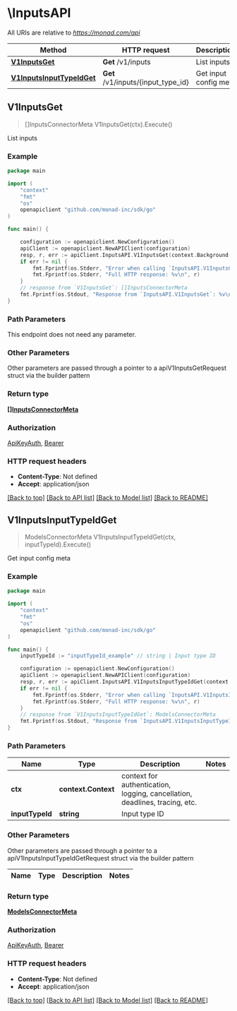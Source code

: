 # \InputsAPI

All URIs are relative to *https://monad.com/api*

Method | HTTP request | Description
------------- | ------------- | -------------
[**V1InputsGet**](InputsAPI.md#V1InputsGet) | **Get** /v1/inputs | List inputs
[**V1InputsInputTypeIdGet**](InputsAPI.md#V1InputsInputTypeIdGet) | **Get** /v1/inputs/{input_type_id} | Get input config meta



## V1InputsGet

> []InputsConnectorMeta V1InputsGet(ctx).Execute()

List inputs



### Example

```go
package main

import (
	"context"
	"fmt"
	"os"
	openapiclient "github.com/monad-inc/sdk/go"
)

func main() {

	configuration := openapiclient.NewConfiguration()
	apiClient := openapiclient.NewAPIClient(configuration)
	resp, r, err := apiClient.InputsAPI.V1InputsGet(context.Background()).Execute()
	if err != nil {
		fmt.Fprintf(os.Stderr, "Error when calling `InputsAPI.V1InputsGet``: %v\n", err)
		fmt.Fprintf(os.Stderr, "Full HTTP response: %v\n", r)
	}
	// response from `V1InputsGet`: []InputsConnectorMeta
	fmt.Fprintf(os.Stdout, "Response from `InputsAPI.V1InputsGet`: %v\n", resp)
}
```

### Path Parameters

This endpoint does not need any parameter.

### Other Parameters

Other parameters are passed through a pointer to a apiV1InputsGetRequest struct via the builder pattern


### Return type

[**[]InputsConnectorMeta**](InputsConnectorMeta.md)

### Authorization

[ApiKeyAuth](../README.md#ApiKeyAuth), [Bearer](../README.md#Bearer)

### HTTP request headers

- **Content-Type**: Not defined
- **Accept**: application/json

[[Back to top]](#) [[Back to API list]](../README.md#documentation-for-api-endpoints)
[[Back to Model list]](../README.md#documentation-for-models)
[[Back to README]](../README.md)


## V1InputsInputTypeIdGet

> ModelsConnectorMeta V1InputsInputTypeIdGet(ctx, inputTypeId).Execute()

Get input config meta



### Example

```go
package main

import (
	"context"
	"fmt"
	"os"
	openapiclient "github.com/monad-inc/sdk/go"
)

func main() {
	inputTypeId := "inputTypeId_example" // string | Input type ID

	configuration := openapiclient.NewConfiguration()
	apiClient := openapiclient.NewAPIClient(configuration)
	resp, r, err := apiClient.InputsAPI.V1InputsInputTypeIdGet(context.Background(), inputTypeId).Execute()
	if err != nil {
		fmt.Fprintf(os.Stderr, "Error when calling `InputsAPI.V1InputsInputTypeIdGet``: %v\n", err)
		fmt.Fprintf(os.Stderr, "Full HTTP response: %v\n", r)
	}
	// response from `V1InputsInputTypeIdGet`: ModelsConnectorMeta
	fmt.Fprintf(os.Stdout, "Response from `InputsAPI.V1InputsInputTypeIdGet`: %v\n", resp)
}
```

### Path Parameters


Name | Type | Description  | Notes
------------- | ------------- | ------------- | -------------
**ctx** | **context.Context** | context for authentication, logging, cancellation, deadlines, tracing, etc.
**inputTypeId** | **string** | Input type ID | 

### Other Parameters

Other parameters are passed through a pointer to a apiV1InputsInputTypeIdGetRequest struct via the builder pattern


Name | Type | Description  | Notes
------------- | ------------- | ------------- | -------------


### Return type

[**ModelsConnectorMeta**](ModelsConnectorMeta.md)

### Authorization

[ApiKeyAuth](../README.md#ApiKeyAuth), [Bearer](../README.md#Bearer)

### HTTP request headers

- **Content-Type**: Not defined
- **Accept**: application/json

[[Back to top]](#) [[Back to API list]](../README.md#documentation-for-api-endpoints)
[[Back to Model list]](../README.md#documentation-for-models)
[[Back to README]](../README.md)

